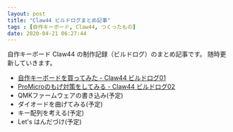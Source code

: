 ```yaml
---
layout: post
title: "Claw44 ビルドログまとめ記事"
tags : [自作キーボード, Claw44, つくったもの]
date: 2020-04-21 06:27:44
---
```



自作キーボード Claw44 の制作記録（ビルドログ）のまとめ記事です。
随時更新していきます。


* [自作キーボードを買ってみた - Claw44 ビルドログ01](/2020/04/22/claw44-buildlog-01)
* [ProMicroのもげ対策をしてみる - Claw44 ビルドログ02](/2020/04/23/claw44-buildlog-02)
* QMKファームウェアの書き込み(予定)
* ダイオードを曲げてみる(予定)
* キー配列を考える(予定)
* Let's はんだづけ(予定)
